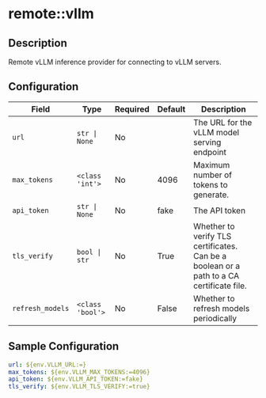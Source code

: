 # remote::vllm

## Description

Remote vLLM inference provider for connecting to vLLM servers.

## Configuration

| Field | Type | Required | Default | Description |
|-------|------|----------|---------|-------------|
| `url` | `str \| None` | No |  | The URL for the vLLM model serving endpoint |
| `max_tokens` | `<class 'int'>` | No | 4096 | Maximum number of tokens to generate. |
| `api_token` | `str \| None` | No | fake | The API token |
| `tls_verify` | `bool \| str` | No | True | Whether to verify TLS certificates. Can be a boolean or a path to a CA certificate file. |
| `refresh_models` | `<class 'bool'>` | No | False | Whether to refresh models periodically |

## Sample Configuration

```yaml
url: ${env.VLLM_URL:=}
max_tokens: ${env.VLLM_MAX_TOKENS:=4096}
api_token: ${env.VLLM_API_TOKEN:=fake}
tls_verify: ${env.VLLM_TLS_VERIFY:=true}

```

